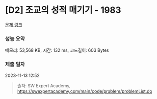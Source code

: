 # [D2] 조교의 성적 매기기 - 1983 

[문제 링크](https://swexpertacademy.com/main/code/problem/problemDetail.do?contestProbId=AV5PwGK6AcIDFAUq) 

### 성능 요약

메모리: 53,568 KB, 시간: 132 ms, 코드길이: 603 Bytes

### 제출 일자

2023-11-13 12:52



> 출처: SW Expert Academy, https://swexpertacademy.com/main/code/problem/problemList.do